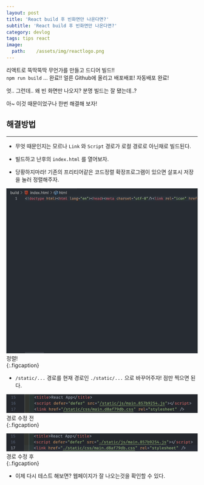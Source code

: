 ```yaml
---
layout: post
title: 'React build 후 빈화면만 나온다면?'
subtitle: 'React build 후 빈화면만 나온다면?'
category: devlog
tags: tips react
image:
  path:    /assets/img/reactlogo.png
---
```


리액트로 뚝딱뚝딱 무언가를 만들고 드디어 빌드!!  
`npm run build` ... 완료!! 얼른 Github에 올리고 배포배포! 자동배포 완료!  

엇.. 그런데.. 왜 빈 화면만 나오지? 분명 빌드는 잘 됐는데..?  

아~ 이것 때문이었구나 한번 해결해 보자!  

<!-- more -->

## 해결방법  
---  

* 무엇 때문인지는 모르나 `Link` 와 `Script` 경로가 로컬 경로로 아닌채로 빌드된다.  

* 빌드하고 난후의 `index.html` 를 열어보자.  

* 당황하지마라! 기존의 프리티어같은 코드정렬 확장프로그램이 있으면 살포시 저장을 눌러 정렬해주자.  

![index](../../../assets/img/tips/../til/2022-03-14/2022-03-14-01.gif)  
정렬!  
{:.figcaption}  

* `/static/...` 경로를 현재 경로인 `./static/...` 으로 바꾸어주자! 점만 찍으면 된다.  

![경로수정전](../../../assets/img/tips/../til/2022-03-14/2022-03-14-02.png)
경로 수정 전  
{:.figcaption}  

![경로수정전](../../../assets/img/tips/../til/2022-03-14/2022-03-14-03.png)
경로 수정 후  
{:.figcaption}  

* 이제 다시 테스트 해보면? 웹페이지가 잘 나오는것을 확인할 수 있다. 
